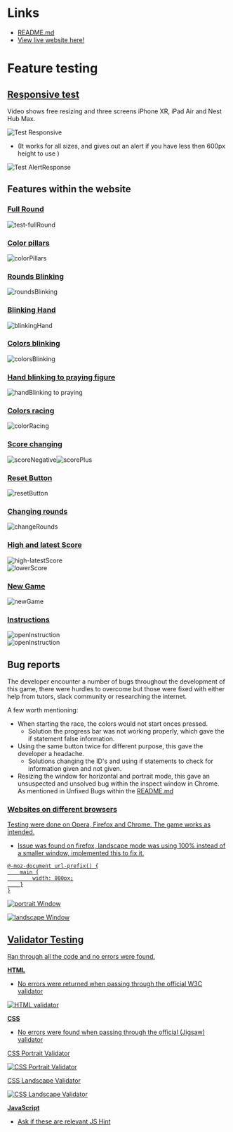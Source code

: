 # Links
- <a href="https://github.com/JorgenBrattang/color-racing/blob/main/README.md">README.md</a>
- <a href="https://jorgenbrattang.github.io/color-racing/" title="Link to live website" rel="nofollow">View live website here!</a>

# Feature testing
## <u>Responsive test</u>
Video shows free resizing and three screens iPhone XR, iPad Air and Nest Hub Max.

![Test Responsive](assets/videos/README-videos/Testing/test-Responsive.webp)

- (It works for all sizes, and gives out an alert if you have less then 600px height to use )

![Test AlertResponse](assets/videos/README-videos/Testing/test-alertResponse.webp)


## Features within the website

### <u>Full Round</u>
![test-fullRound](assets/videos/README-videos/Testing/test-fullRound.webp)

### <u>Color pillars</u>
![colorPillars](assets/videos/README-videos/Feature/colorRacing.webp)

### <u>Rounds Blinking</u>
![roundsBlinking](assets/videos/README-videos/Feature/roundsBlinking.webp)

### <u>Blinking Hand</u>
![blinkingHand](assets/videos/README-videos/Feature/blinkingHand.webp)

### <u>Colors blinking</u>
![colorsBlinking](assets/videos/README-videos/Feature/colorsBlinking.webp)

### <u>Hand blinking to praying figure</u>
![handBlinking to praying](assets/videos/README-videos/Feature/blinkingPlay-praying.webp)

### <u>Colors racing</u>
![colorRacing](assets/videos/README-videos/Feature/colorRacing.webp)

### <u>Score changing</u>
![scoreNegative](assets/videos/README-videos/Feature/scoreNegative.webp)![scorePlus](assets/videos/README-videos/Feature/scorePlus.webp)

### <u>Reset Button</u>
![resetButton](assets/videos/README-videos/Feature/resetButton.webp)

### <u>Changing rounds</u>
![changeRounds](assets/videos/README-videos/Feature/changeRounds.webp)

### <u>High and latest Score</u>
![high-latestScore](assets/videos/README-videos/Feature/high-latestScore.webp)<br>
![lowerScore](assets/videos/README-videos/Feature/lowerScore.webp)

### <u>New Game</u>
![newGame](assets/videos/README-videos/Feature/newGame.webp)

### <u>Instructions</u>
![openInstruction](assets/videos/README-videos/Feature/openInstruction.webp)<br>
![openInstruction](assets/videos/README-videos/Feature/openInstruction-Mobile.webp)


## Bug reports
The developer encounter a number of bugs throughout the development of this game, there were hurdles to overcome but those were fixed with either help from tutors, slack community or researching the internet.

A few worth mentioning:
- When starting the race, the colors would not start onces pressed.
    - Solution the progress bar was not working properly, which gave the if statement false information.
- Using the same button twice for different purpose, this gave the developer a headache.
    - Solutions changing the ID's and using if statements to check for information given and not given.
- Resizing the window for horizontal and portrait mode, this gave an unsuspected and unsolved bug within the inspect window in Chrome. As mentioned in Unfixed Bugs within the <a href="https://github.com/JorgenBrattang/color-racing/blob/main/README.md">README.md</a>


### <u>Websites on different browsers
Testing were done on Opera, Firefox and Chrome. The game works as intended.

- Issue was found on firefox, landscape mode was using 100% instead of a smaller window, implemented this to fix it.

```
@-moz-document url-prefix() {
    main {
        width: 800px;
    }
}
```

![portrait Window](assets//images/README-images/diffrent_browsers_portrait.png)

![landscape Window](assets//images/README-images/diffrent_browsers_landscape.png)


## <u>Validator Testing</u>
Ran through all the code and no errors were found.
    
**HTML**
- No errors were returned when passing through the official [W3C validator](https://validator.w3.org/)

![HTML validator](assets/videos/README-videos/Validator/HTML-validator.webp)


**CSS**
- No errors were found when passing through the official [(Jigsaw) validator](https://jigsaw.w3.org/css-validator/)    

<u>CSS Portrait Validator</u>

![CSS Portrait Validator](assets/videos/README-videos/Validator/CSS-Validator-portrait.webp)

<u>CSS Landscape Validator</u>

![CSS Landscape Validator](assets/videos/README-videos/Validator/CSS-Validator-landscape.webp)

**JavaScript**
- Ask if these are relevant [JS Hint](https://jshint.com/)    
